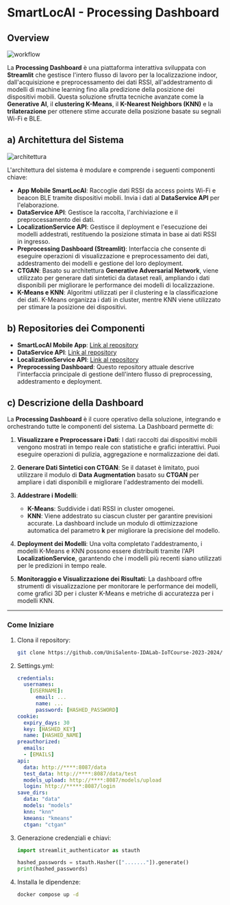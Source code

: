 # SmartLocAI - Processing Dashboard

## Overview

![workflow](https://drive.google.com/uc?export=view&id=1X_hAKv6Gfx64jVT-aF3GQcP7hRWn_DOr)

La **Processing Dashboard** è una piattaforma interattiva sviluppata con **Streamlit** che gestisce l'intero flusso di lavoro per la localizzazione indoor, dall'acquisizione e preprocessamento dei dati RSSI, all'addestramento di modelli di machine learning fino alla predizione della posizione dei dispositivi mobili. Questa soluzione sfrutta tecniche avanzate come la **Generative AI**, il **clustering K-Means**, il **K-Nearest Neighbors (KNN)** e la **trilaterazione** per ottenere stime accurate della posizione basate su segnali Wi-Fi e BLE.

## a) Architettura del Sistema

![architettura](https://drive.google.com/uc?export=view&id=13Cb9Iq9cTK-zhTe3yJ_fPGRLT2n5gV35)

L'architettura del sistema è modulare e comprende i seguenti componenti chiave:

- **App Mobile SmartLocAI**: Raccoglie dati RSSI da access points Wi-Fi e beacon BLE tramite dispositivi mobili. Invia i dati al **DataService API** per l'elaborazione.
- **DataService API**: Gestisce la raccolta, l'archiviazione e il preprocessamento dei dati.
- **LocalizationService API**: Gestisce il deployment e l'esecuzione dei modelli addestrati, restituendo la posizione stimata in base ai dati RSSI in ingresso.
- **Preprocessing Dashboard (Streamlit)**: Interfaccia che consente di eseguire operazioni di visualizzazione e preprocessamento dei dati, addestramento dei modelli e gestione del loro deployment.
- **CTGAN**: Basato su architettura **Generative Adversarial Network**, viene utilizzato per generare dati sintetici da dataset reali, ampliando i dati disponibili per migliorare le performance dei modelli di localizzazione.
- **K-Means e KNN**: Algoritmi utilizzati per il clustering e la classificazione dei dati. K-Means organizza i dati in cluster, mentre KNN viene utilizzato per stimare la posizione dei dispositivi.

## b) Repositories dei Componenti

- **SmartLocAI Mobile App**: [Link al repository](https://github.com/UniSalento-IDALab-IoTCourse-2023-2024/wot-project-2023-2024-SmartLocAI_APP-IzziBarone.git)
- **DataService API**: [Link al repository](https://github.com/UniSalento-IDALab-IoTCourse-2023-2024/wot-project-2023-2024-DataService-IzziBarone.git)
- **LocalizationService API**: [Link al repository](https://github.com/UniSalento-IDALab-IoTCourse-2023-2024/wot-project-2023-2024-LocalizationService-IzziBarone)
- **Preprocessing Dashboard**: Questo repository attuale descrive l'interfaccia principale di gestione dell'intero flusso di preprocessing, addestramento e deployment.

## c) Descrizione della Dashboard

La **Processing Dashboard** è il cuore operativo della soluzione, integrando e orchestrando tutte le componenti del sistema. La Dashboard permette di:

1. **Visualizzare e Preprocessare i Dati**: I dati raccolti dai dispositivi mobili vengono mostrati in tempo reale con statistiche e grafici interattivi. Puoi eseguire operazioni di pulizia, aggregazione e normalizzazione dei dati.
   
2. **Generare Dati Sintetici con CTGAN**: Se il dataset è limitato, puoi utilizzare il modulo di **Data Augmentation** basato su **CTGAN** per ampliare i dati disponibili e migliorare l'addestramento dei modelli.

3. **Addestrare i Modelli**:
   - **K-Means**: Suddivide i dati RSSI in cluster omogenei.
   - **KNN**: Viene addestrato su ciascun cluster per garantire previsioni accurate. La dashboard include un modulo di ottimizzazione automatica del parametro **k** per migliorare la precisione del modello.

4. **Deployment dei Modelli**: Una volta completato l'addestramento, i modelli K-Means e KNN possono essere distribuiti tramite l'API **LocalizationService**, garantendo che i modelli più recenti siano utilizzati per le predizioni in tempo reale.

5. **Monitoraggio e Visualizzazione dei Risultati**: La dashboard offre strumenti di visualizzazione per monitorare le performance dei modelli, come grafici 3D per i cluster K-Means e metriche di accuratezza per i modelli KNN.

---

### Come Iniziare

1. Clona il repository:
   ```bash
   git clone https://github.com/UniSalento-IDALab-IoTCourse-2023-2024/wot-project-2023-2024-Dashboard-IzziBarone.git
   ```

2. Settings.yml:
   ```yml
   credentials:
     usernames:
       [USERNAME]:
         email: ...
         name: ...
         password: [HASHED_PASSWORD]
   cookie:
     expiry_days: 30
     key: [HASHED_KEY]
     name: [HASHED_NAME]
   preauthorized:
     emails:
     - [EMAILS]
   api:
     data: http://****:8087/data
     test_data: http://****:8087/data/test
     models_upload: http://****:8087/models/upload
     login: http://*****:8087/login
   save_dirs:
     data: "data"
     models: "models"
     knn: "knn"
     kmeans: "kmeans"
     ctgan: "ctgan"
   ```
3. Generazione credenziali e chiavi:
   ```python
   import streamlit_authenticator as stauth

   hashed_passwords = stauth.Hasher(["......."]).generate()
   print(hashed_passwords)
   ```

5. Installa le dipendenze:
   ```bash
   docker compose up -d
   ```
